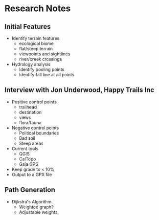 # Research Notes

## Initial Features

- Identify terrain features
  - ecological biome
  - flat/steep terrain
  - viewpoints and sightlines
  - river/creek crossings
- Hydrology analysis
  - Identify pooling points
  - Identify fall line at all points

## Interview with Jon Underwood, Happy Trails Inc

- Positive control points
  - trailhead
  - destination
  - views
  - flora/fauna
- Negative control points
  - Political boundaries
  - Bad soil
  - Steep areas
- Current tools
  - QGIS
  - CalTopo
  - Gaia GPS
- Keep grade to < 10%
- Output to a GPX file

## Path Generation

- Dijkstra's Algorithm
  - Weighted graph?
  - Adjustable weights
